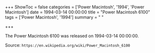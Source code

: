 +++
ShowToc = false
categories = ['Power Macintosh', '1994', 'Power Macintosh']
date = 1994-03-14 00:00:00
title = "Power Macintosh 6100"
tags = ['Power Macintosh', '1994']
summary = " "

+++

The Power Macintosh 6100 was released on 1994-03-14 00:00:00.

Source: `https://en.wikipedia.org/wiki/Power_Macintosh_6100`
